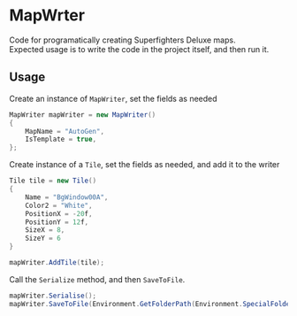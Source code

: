 # MapWrter

Code for programatically creating Superfighters Deluxe maps.  
Expected usage is to write the code in the project itself, and then run it.  

## Usage
Create an instance of `MapWriter`, set the fields as needed
```cs
MapWriter mapWriter = new MapWriter()
{
    MapName = "AutoGen",
    IsTemplate = true,
};
```
  
Create instance of a `Tile`, set the fields as needed, and add it to the writer
```cs
Tile tile = new Tile()
{
    Name = "BgWindow00A",
    Color2 = "White",
    PositionX = -20f,
    PositionY = 12f,
    SizeX = 8,
    SizeY = 6
}

mapWriter.AddTile(tile);
```

Call the `Serialize` method, and then `SaveToFile`. 

```cs
mapWriter.Serialise();
mapWriter.SaveToFile(Environment.GetFolderPath(Environment.SpecialFolder.MyDocuments) + "\\Superfighters Deluxe\\Maps\\Custom\\autogen.sfdm");
```

